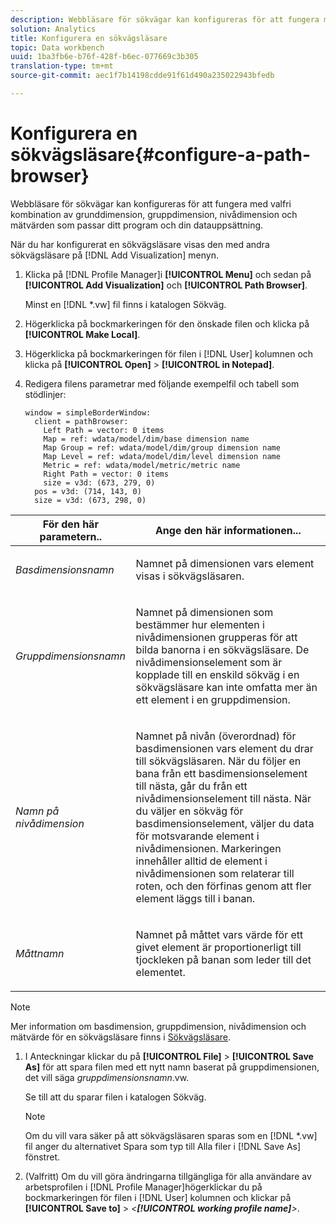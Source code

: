 ```yaml
---
description: Webbläsare för sökvägar kan konfigureras för att fungera med valfri kombination av grunddimension, gruppdimension, nivådimension och mätvärden som passar ditt program och din datauppsättning.
solution: Analytics
title: Konfigurera en sökvägsläsare
topic: Data workbench
uuid: 1ba3fb6e-b76f-428f-b6ec-077669c3b305
translation-type: tm+mt
source-git-commit: aec1f7b14198cdde91f61d490a235022943bfedb

---
```



# Konfigurera en sökvägsläsare{#configure-a-path-browser}

Webbläsare för sökvägar kan konfigureras för att fungera med valfri kombination av grunddimension, gruppdimension, nivådimension och mätvärden som passar ditt program och din datauppsättning.

När du har konfigurerat en sökvägsläsare visas den med andra sökvägsläsare på [!DNL Add Visualization] menyn.

1. Klicka på [!DNL Profile Manager]i **[!UICONTROL Menu]** och sedan på **[!UICONTROL Add Visualization]** och **[!UICONTROL Path Browser]**.

   Minst en [!DNL *.vw] fil finns i katalogen Sökväg.

1. Högerklicka på bockmarkeringen för den önskade filen och klicka på **[!UICONTROL Make Local]**.
1. Högerklicka på bockmarkeringen för filen i [!DNL User] kolumnen och klicka på **[!UICONTROL Open]** > **[!UICONTROL in Notepad]**.
1. Redigera filens parametrar med följande exempelfil och tabell som stödlinjer:

   ```
   window = simpleBorderWindow: 
     client = pathBrowser: 
       Left Path = vector: 0 items
       Map = ref: wdata/model/dim/base dimension name
       Map Group = ref: wdata/model/dim/group dimension name
       Map Level = ref: wdata/model/dim/level dimension name
       Metric = ref: wdata/model/metric/metric name
       Right Path = vector: 0 items
       size = v3d: (673, 279, 0)
     pos = v3d: (714, 143, 0)
     size = v3d: (673, 298, 0)
   ```

<table id="table_1DCCB4B24B554B72A781B304B5EB155E"> 
 <thead> 
  <tr> 
   <th colname="col1" class="entry"> För den här parametern.. </th> 
   <th colname="col2" class="entry"> Ange den här informationen... </th> 
  </tr> 
 </thead>
 <tbody> 
  <tr> 
   <td colname="col1"> <p><i>Basdimensionsnamn</i> </p> </td> 
   <td colname="col2"> <p>Namnet på dimensionen vars element visas i sökvägsläsaren. </p> </td> 
  </tr> 
  <tr> 
   <td colname="col1"> <p><i>Gruppdimensionsnamn</i> </p> </td> 
   <td colname="col2"> <p>Namnet på dimensionen som bestämmer hur elementen i nivådimensionen grupperas för att bilda banorna i en sökvägsläsare. De nivådimensionselement som är kopplade till en enskild sökväg i en sökvägsläsare kan inte omfatta mer än ett element i en gruppdimension. </p> </td> 
  </tr> 
  <tr> 
   <td colname="col1"> <p><i>Namn på nivådimension</i> </p> </td> 
   <td colname="col2"> <p>Namnet på nivån (överordnad) för basdimensionen vars element du drar till sökvägsläsaren. När du följer en bana från ett basdimensionselement till nästa, går du från ett nivådimensionselement till nästa. När du väljer en sökväg för basdimensionselement, väljer du data för motsvarande element i nivådimensionen. Markeringen innehåller alltid de element i nivådimensionen som relaterar till roten, och den förfinas genom att fler element läggs till i banan. </p> </td> 
  </tr> 
  <tr> 
   <td colname="col1"> <p><i>Måttnamn</i> </p> </td> 
   <td colname="col2"> <p>Namnet på måttet vars värde för ett givet element är proportionerligt till tjockleken på banan som leder till det elementet. </p> </td> 
  </tr> 
 </tbody> 
</table>

>[!NOTE]
>
>Mer information om basdimension, gruppdimension, nivådimension och mätvärde för en sökvägsläsare finns i [Sökvägsläsare](../../../home/c-get-started/c-analysis-vis/c-path-browsers/c-path-browsers.md#concept-f2e9fdafed6e49c2bd111ab425cd6e2b).

1. I Anteckningar klickar du på **[!UICONTROL File]** > **[!UICONTROL Save As]** för att spara filen med ett nytt namn baserat på gruppdimensionen, det vill säga *gruppdimensionsnamn*.vw.

   Se till att du sparar filen i katalogen Sökväg.

   >[!NOTE]
   >
   >Om du vill vara säker på att sökvägsläsaren sparas som en [!DNL *.vw] fil anger du alternativet Spara som typ till Alla filer i [!DNL Save As] fönstret.

1. (Valfritt) Om du vill göra ändringarna tillgängliga för alla användare av arbetsprofilen i [!DNL Profile Manager]högerklickar du på bockmarkeringen för filen i [!DNL User] kolumnen och klickar på **[!UICONTROL Save to]** > *&lt;**[!UICONTROL working profile name]**>*.
